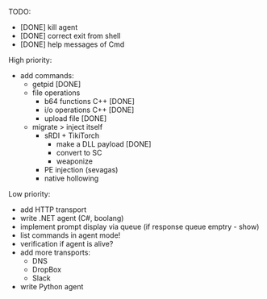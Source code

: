 TODO:
   - [DONE] kill agent
   - [DONE] correct exit from shell
   - [DONE] help messages of Cmd 
 
  High priority:
   - add commands:
        - getpid [DONE]
        - file operations
            - b64 functions C++ [DONE]
            - i/o operations C++ [DONE]
            - upload file [DONE]
        - migrate > inject itself
            - sRDI + TikiTorch
               - make a DLL payload [DONE]
               - convert to SC
               - weaponize
            - PE injection (sevagas)
            - native hollowing
  
  Low priority:
   - add HTTP transport
   - write .NET agent (C#, boolang)
   - implement prompt display via queue (if response queue emptry - show)
   - list commands in agent mode!
   - verification if agent is alive?
   - add more transports:
      - DNS
      - DropBox
      - Slack
   - write Python agent
